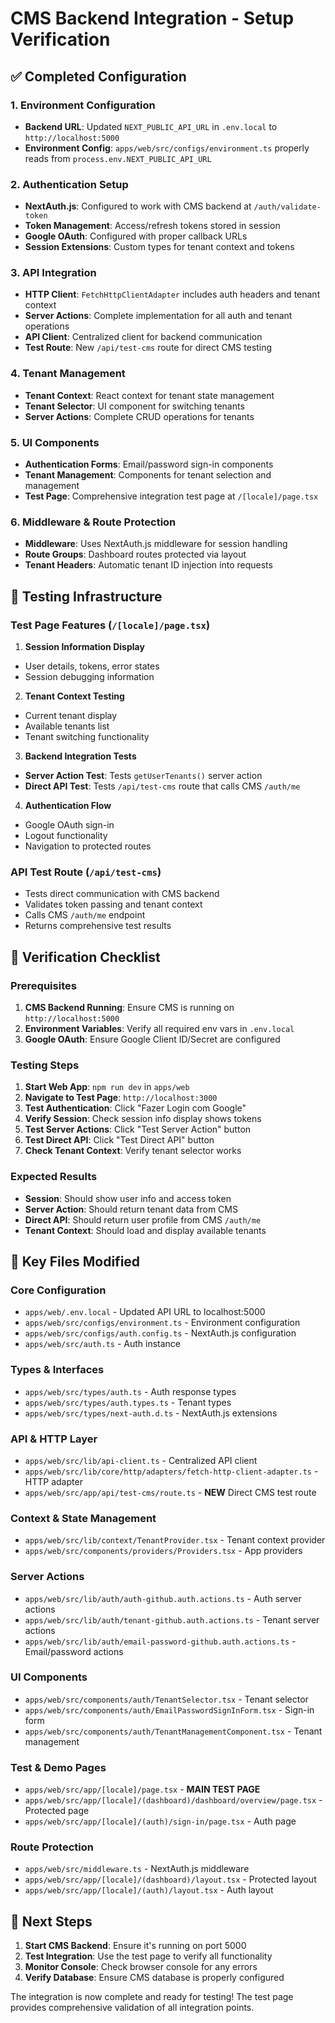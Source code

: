 # CMS Backend Integration - Setup Verification

## ✅ Completed Configuration

### 1. Environment Configuration

- **Backend URL**: Updated `NEXT_PUBLIC_API_URL` in `.env.local` to `http://localhost:5000`
- **Environment Config**: `apps/web/src/configs/environment.ts` properly reads from `process.env.NEXT_PUBLIC_API_URL`

### 2. Authentication Setup

- **NextAuth.js**: Configured to work with CMS backend at `/auth/validate-token`
- **Token Management**: Access/refresh tokens stored in session
- **Google OAuth**: Configured with proper callback URLs
- **Session Extensions**: Custom types for tenant context and tokens

### 3. API Integration

- **HTTP Client**: `FetchHttpClientAdapter` includes auth headers and tenant context
- **Server Actions**: Complete implementation for all auth and tenant operations
- **API Client**: Centralized client for backend communication
- **Test Route**: New `/api/test-cms` route for direct CMS testing

### 4. Tenant Management

- **Tenant Context**: React context for tenant state management
- **Tenant Selector**: UI component for switching tenants
- **Server Actions**: Complete CRUD operations for tenants

### 5. UI Components

- **Authentication Forms**: Email/password sign-in components
- **Tenant Management**: Components for tenant selection and management
- **Test Page**: Comprehensive integration test page at `/[locale]/page.tsx`

### 6. Middleware & Route Protection

- **Middleware**: Uses NextAuth.js middleware for session handling
- **Route Groups**: Dashboard routes protected via layout
- **Tenant Headers**: Automatic tenant ID injection into requests

## 🧪 Testing Infrastructure

### Test Page Features (`/[locale]/page.tsx`)

1. **Session Information Display**
  - User details, tokens, error states
  - Session debugging information

2. **Tenant Context Testing**
  - Current tenant display
  - Available tenants list
  - Tenant switching functionality

3. **Backend Integration Tests**
  - **Server Action Test**: Tests `getUserTenants()` server action
  - **Direct API Test**: Tests `/api/test-cms` route that calls CMS `/auth/me`

4. **Authentication Flow**
  - Google OAuth sign-in
  - Logout functionality
  - Navigation to protected routes

### API Test Route (`/api/test-cms`)

- Tests direct communication with CMS backend
- Validates token passing and tenant context
- Calls CMS `/auth/me` endpoint
- Returns comprehensive test results

## 🔧 Verification Checklist

### Prerequisites

1. **CMS Backend Running**: Ensure CMS is running on `http://localhost:5000`
2. **Environment Variables**: Verify all required env vars in `.env.local`
3. **Google OAuth**: Ensure Google Client ID/Secret are configured

### Testing Steps

1. **Start Web App**: `npm run dev` in `apps/web`
2. **Navigate to Test Page**: `http://localhost:3000`
3. **Test Authentication**: Click "Fazer Login com Google"
4. **Verify Session**: Check session info display shows tokens
5. **Test Server Actions**: Click "Test Server Action" button
6. **Test Direct API**: Click "Test Direct API" button
7. **Check Tenant Context**: Verify tenant selector works

### Expected Results

- **Session**: Should show user info and access token
- **Server Action**: Should return tenant data from CMS
- **Direct API**: Should return user profile from CMS `/auth/me`
- **Tenant Context**: Should load and display available tenants

## 📁 Key Files Modified

### Core Configuration

- `apps/web/.env.local` - Updated API URL to localhost:5000
- `apps/web/src/configs/environment.ts` - Environment configuration
- `apps/web/src/configs/auth.config.ts` - NextAuth.js configuration
- `apps/web/src/auth.ts` - Auth instance

### Types & Interfaces

- `apps/web/src/types/auth.ts` - Auth response types
- `apps/web/src/types/auth.types.ts` - Tenant types
- `apps/web/src/types/next-auth.d.ts` - NextAuth.js extensions

### API & HTTP Layer

- `apps/web/src/lib/api-client.ts` - Centralized API client
- `apps/web/src/lib/core/http/adapters/fetch-http-client-adapter.ts` - HTTP adapter
- `apps/web/src/app/api/test-cms/route.ts` - **NEW** Direct CMS test route

### Context & State Management

- `apps/web/src/lib/context/TenantProvider.tsx` - Tenant context provider
- `apps/web/src/components/providers/Providers.tsx` - App providers

### Server Actions

- `apps/web/src/lib/auth/auth-github.auth.actions.ts` - Auth server actions
- `apps/web/src/lib/auth/tenant-github.auth.actions.ts` - Tenant server actions
- `apps/web/src/lib/auth/email-password-github.auth.actions.ts` - Email/password actions

### UI Components

- `apps/web/src/components/auth/TenantSelector.tsx` - Tenant selector
- `apps/web/src/components/auth/EmailPasswordSignInForm.tsx` - Sign-in form
- `apps/web/src/components/auth/TenantManagementComponent.tsx` - Tenant management

### Test & Demo Pages

- `apps/web/src/app/[locale]/page.tsx` - **MAIN TEST PAGE**
- `apps/web/src/app/[locale]/(dashboard)/dashboard/overview/page.tsx` - Protected page
- `apps/web/src/app/[locale]/(auth)/sign-in/page.tsx` - Auth page

### Route Protection

- `apps/web/src/middleware.ts` - NextAuth.js middleware
- `apps/web/src/app/[locale]/(dashboard)/layout.tsx` - Protected layout
- `apps/web/src/app/[locale]/(auth)/layout.tsx` - Auth layout

## 🚀 Next Steps

1. **Start CMS Backend**: Ensure it's running on port 5000
2. **Test Integration**: Use the test page to verify all functionality
3. **Monitor Console**: Check browser console for any errors
4. **Verify Database**: Ensure CMS database is properly configured

The integration is now complete and ready for testing! The test page provides comprehensive validation of all
integration points.
